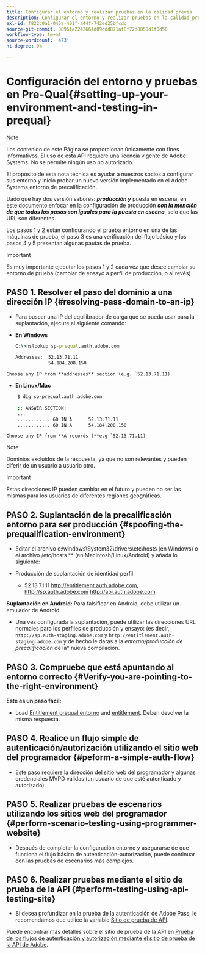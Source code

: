 ```yaml
---
title: Configurar el entorno y realizar pruebas en la calidad previa
description: Configurar el entorno y realizar pruebas en la calidad previa
exl-id: f822c0a1-045a-401f-a44f-742ed25bfcdc
source-git-commit: 8896fa2242664d09ddd871af8f72d8858d1f0d50
workflow-type: tm+mt
source-wordcount: '473'
ht-degree: 0%

---
```


# Configuración del entorno y pruebas en Pre-Qual{#setting-up-your-environment-and-testing-in-prequal}

>[!NOTE]
>
>Los contenido de este Página se proporcionan únicamente con fines informativos. El uso de esta API requiere una licencia vigente de Adobe Systems. No se permite ningún uso no autorizado.

El propósito de esta nota técnica es ayudar a nuestros socios a configurar sus entorno y inicio probar un nuevo versión implementado en el Adobe Systems entorno de precalificación.

Dado que hay dos versión sabores: ***producción y*** puesta en escena, en este documento enfocar en la configuración de producción ***con la mención de que todos los pasos son iguales para la puesta en escena***, solo que las URL son diferentes.

Los pasos 1 y 2 están configurando el prueba entorno en una de las máquinas de prueba, el paso 3 es una verificación del flujo básico y los pasos 4 y 5 presentan algunas pautas de prueba.

>[!IMPORTANT]
>
> Es muy importante ejecutar los pasos 1 y 2 cada vez que desee cambiar su entorno de prueba (cambiar de ensayo a perfil de producción, o al revés)


## PASO 1. Resolver el paso del dominio a una dirección IP {#resolving-pass-domain-to-an-ip}

* Para buscar una IP del equilibrador de carga que se pueda usar para la suplantación, ejecute el siguiente comando:

* **En Windows**

  ```cmd
  C:\>nslookup sp-prequal.auth.adobe.com
  ...
  Addresses:  52.13.71.11
              54.184.208.150
  ```

```Choose any IP from **addresses** section (e.g. `52.13.71.11)```

* **En Linux/Mac**

```sh
    $ dig sp-prequal.auth.adobe.com
    
    ;; ANSWER SECTION:
    ...
    ............ 60 IN A      52.13.71.11
    ............ 60 IN A      54.184.208.150
```

```Choose any IP from **A records (**e.g `52.13.71.11)```

>[!NOTE]
>
>Dominios excluidos de la respuesta, ya que no son relevantes y pueden diferir de un usuario a usuario otro.

>[!IMPORTANT]
>
> Estas direcciones IP pueden cambiar en el futuro y pueden no ser las mismas para los usuarios de diferentes regiones geográficas.


## PASO 2.  Suplantación de la precalificación entorno para ser producción {#spoofing-the-prequalification-environment}

* Editar el archivo c:\\windows\\System32\\drivers\\etc\\hosts (en Windows) o *el* archivo /etc/hosts ** (en Macintosh/Linux/Android) y añada lo siguiente:

* Producción de suplantación de identidad perfil
   * 52.13.71.11 http://entitlement.auth.adobe.com, http://sp.auth.adobe.com http://api.auth.adobe.com

**Suplantación en Android:** Para falsificar en Android, debe utilizar un emulador de Android.

* Una vez configurada la suplantación, puede utilizar las direcciones URL normales para los perfiles de producción y ensayo: (es decir, `http://sp.auth-staging.adobe.com` y `http://entitlement.auth-staging.adobe.com` y de hecho le darás a la *entorno/producción de precalificación* de la* nueva compilación.


## PASO 3.  Compruebe que está apuntando al entorno correcto {#Verify-you-are-pointing-to-the-right-environment}

**Este es un paso fácil:**

* Load [Entitlement prequal entorno](https://entitlement-prequal.auth.adobe.com/environment.html) and [entitlement](https://entitlement.auth.adobe.com/environment.html). Deben devolver la misma respuesta.


## PASO 4.  Realice un flujo simple de autenticación/autorización utilizando el sitio web del programador {#peform-a-simple-auth-flow}

* Este paso requiere la dirección del sitio web del programador y algunas credenciales MVPD válidas (un usuario de que esté autenticado y autorizado).

## PASO 5.  Realizar pruebas de escenarios utilizando los sitios web del programador {#perform-scenario-testing-using-programmer-website}

* Después de completar la configuración entorno y asegurarse de que funciona el flujo básico de autenticación-autorización, puede continuar con las pruebas de escenarios más complejos.


## PASO 6.  Realizar pruebas mediante el sitio de prueba de la API {#perform-testing-using-api-testing-site}

* Si desea profundizar en la prueba de la autenticación de Adobe Pass, le recomendamos que utilice la variable [Sitio de prueba de API](http://entitlement-prequal.auth.adobe.com/apitest/api.html).

Puede encontrar más detalles sobre el sitio de prueba de la API en [Prueba de los flujos de autenticación y autorización mediante el sitio de prueba de la API de Adobe](/help/authentication/test-authn-authz-flows-using-adobes-api-test-site.md).
